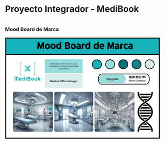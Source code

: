 # Proyecto Integrador - MediBook
#
### Mood Board de Marca
![Mood Board de Marca](/UX%20UI%20Design/Mood%20Board%20de%20Marca.jpg)